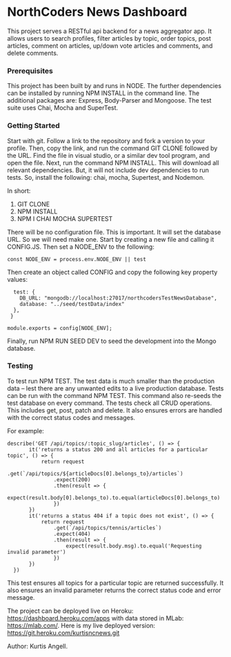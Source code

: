 # NorthCoders News Dashboard

This project serves a RESTful api backend for a news aggregator app. It allows users to search profiles, filter articles by topic, order topics, post articles, comment on articles, up/down vote articles and comments, and delete comments. 

### Prerequisites
This project has been built by and runs in NODE. The further dependencies can be installed by running NPM INSTALL in the command line. The additional packages are: Express, Body-Parser and Mongoose. The test suite uses Chai, Mocha and SuperTest.  

### Getting Started
Start with git. Follow a link to the repository and fork a version to your profile. Then, copy the link, and run the command GIT CLONE followed by the URL. Find the file in visual studio, or a similar dev tool program, and open the file. Next, run the command NPM INSTALL. This will download all relevant dependencies. But, it will not include dev dependencies to run tests. So, install the following: chai, mocha, Supertest, and Nodemon. 

In short:
1.	GIT CLONE <URL> 
2.	NPM INSTALL 
3.	NPM I CHAI MOCHA SUPERTEST 

There will be no configuration file. This is important. It will set the database URL. So we will need make one. Start by creating a new file and calling it CONFIG.JS. Then set a NODE_ENV to the following:

 ``` const NODE_ENV = process.env.NODE_ENV || test ```

Then create an object called CONFIG and copy the following key property values: 

```const config = {
  test: {
    DB_URL: "mongodb://localhost:27017/northcodersTestNewsDatabase",
    database: "../seed/testData/index"
  },
 }

module.exports = config[NODE_ENV]; 
```

Finally, run NPM RUN SEED DEV to seed the development into the Mongo database. 

### Testing 
To test run NPM TEST.  The test data is much smaller than the production data – lest there are any unwanted edits to a live production database. Tests can be run with the command NPM TEST. This command also re-seeds the test database on every command. The tests check all CRUD operations. This includes get, post, patch and delete. It also ensures errors are handled with the correct status codes and messages. 

For example:   

 ```
 describe('GET /api/topics/:topic_slug/articles', () => {
        it('returns a status 200 and all articles for a particular topic', () => {
            return request
                .get(`/api/topics/${articleDocs[0].belongs_to}/articles`)
                .expect(200)
                .then(result => {
                    expect(result.body[0].belongs_to).to.equal(articleDocs[0].belongs_to)
                })
        })
        it('returns a status 404 if a topic does not exist', () => {
            return request
                .get(`/api/topics/tennis/articles`)
                .expect(404)
                .then(result => {
                    expect(result.body.msg).to.equal('Requesting invalid parameter')
                })
        })
   })
   ```

This test ensures all topics for a particular topic are returned successfully. It also ensures an invalid parameter returns the correct status code and error message. 

The project can be deployed live on Heroku: https://dashboard.heroku.com/apps with data stored in MLab: https://mlab.com/. Here is my live deployed version: https://git.heroku.com/kurtisncnews.git

Author: Kurtis Angell. 

